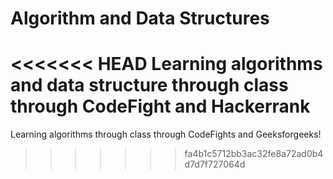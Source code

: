# Algorithm and Data Structures

<<<<<<< HEAD
Learning algorithms and data structure through class through CodeFight and Hackerrank
=======
Learning algorithms through class through CodeFights and Geeksforgeeks!
>>>>>>> fa4b1c5712bb3ac32fe8a72ad0b4d7d7f727064d
